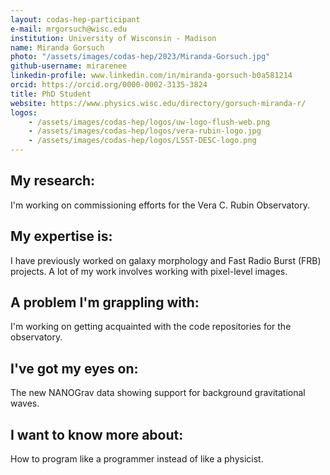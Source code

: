 ```yaml
---
layout: codas-hep-participant
e-mail: mrgorsuch@wisc.edu
institution: University of Wisconsin - Madison
name: Miranda Gorsuch
photo: "/assets/images/codas-hep/2023/Miranda-Gorsuch.jpg"
github-username: mirarenee
linkedin-profile: www.linkedin.com/in/miranda-gorsuch-b0a581214
orcid: https://orcid.org/0000-0002-3135-3824
title: PhD Student
website: https://www.physics.wisc.edu/directory/gorsuch-miranda-r/
logos:
    - /assets/images/codas-hep/logos/uw-logo-flush-web.png
    - /assets/images/codas-hep/logos/vera-rubin-logo.jpg
    - /assets/images/codas-hep/logos/LSST-DESC-logo.png
---
```


## My research:
I'm working on commissioning efforts for the Vera C. Rubin Observatory.

## My expertise is:
I have previously worked on galaxy morphology and Fast Radio Burst (FRB) projects.
A lot of my work involves working with pixel-level images.

## A problem I'm grappling with:
I'm working on getting acquainted with the code repositories for the observatory.

## I've got my eyes on:
The new NANOGrav data showing support for background gravitational waves.

## I want to know more about:
How to program like a programmer instead of like a physicist.

